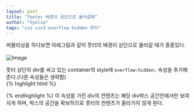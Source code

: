 ```yaml
---
layout: post
title: "footer 배경이 상단으로 올라갈때"
author: "hyelim"
tags: "css css3 overflow hidden 풋터" 
---
```


퍼블리싱을 하다보면 아래그림과 같이 풋터의 배경이 상단으로 올라갈 때가 종종있다. <br><br>
![Image](http://blogfiles.naver.net/20140205_166/violetfoam_1391573851554RUQcu_JPEG/layout.jpg)<br>

풋터 상단의 div를 싸고 있는 container의 style에 `overflow:hidden;` 속성을 추가해준다.(다른 속성들은 생략함)<br>
{% highlight html %}
<div id="container" style="overflow:hidden;" >
  <div id="visual"></div>
  <div id="left"></div>
  <div id="right></div>
</div> 

<div id="footer"></div>
{% endhighlight %}
이 속성을 가진 div의 컨텐츠는 해당 div박스 공간안에서만 보여지게 하며, 박스의 공간을 확보하므로 풋터의 컨텐츠가 올라가지 않게 된다.
